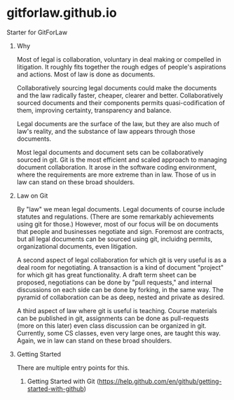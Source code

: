 # gitforlaw.github.io
Starter for GitForLaw

1. Why

    Most of legal is collaboration, voluntary in deal making or compelled in litigation. It roughly fits together the rough edges of people's aspirations and actions.  Most of law is done as documents.
    
    Collaboratively sourcing legal documents could make the documents and the law radically faster, cheaper, clearer and better.  Collaboratively sourced documents and their components permits quasi-codification of them, improving certainty, transparency and balance.

    Legal documents are the surface of the law, but they are also much of law's reality, and the substance of law appears through those documents.

    Most legal documents and document sets can be collaboratively sourced in git. Git is the most efficient and scaled approach to managing document collaboration.  It arose in the software coding environment, where the requirements are more extreme than in law.  Those of us in law can stand on these broad shoulders.

1. Law on Git

    By "law" we mean legal documents.  Legal documents of course include statutes and regulations. (There are some remarkably achievements using git for those.)  However, most of our focus will be on documents that people and businesses negotiate and sign.  Foremost are contracts, but all legal documents can be sourced using git, incluidng permits, organizational documents, even litigation.

    A second aspect of legal collaboration for which git is very useful is as a deal room for negotiating.  A transaction is a kind of document "project" for which git has great functionality.  A draft term sheet can be proposed, negotiations can be done by "pull requests," and internal discussions on each side can be done by forking, in the same way.  The pyramid of collaboration can be as deep, nested and private as desired.

    A third aspect of law where git is useful is teaching.  Course materials can be published in git, assignments can be done as pull-requests (more on this later) even class discussion can be organized in git.  Currently, some CS classes, even very large ones, are taught this way.  Again, we in law can stand on these broad shoulders.

1. Getting Started

    There are multiple entry points for this.

    1. Getting Started with Git (https://help.github.com/en/github/getting-started-with-github)
  
